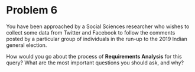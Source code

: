 # Problem 6

You have been approached by a Social Sciences researcher who wishes to collect some data from Twitter and Facebook to follow the comments posted by a particular group of individuals in the run-up to the 2019 Indian general election.

How would you go about the process of **Requirements Analysis** for this query? What are the most important questions you should ask, and why?
